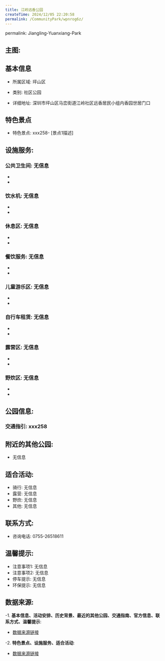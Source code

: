 ```yaml
---
title: 江岭远香公园
createTime: 2024/12/05 22:20:58
permalink: /CommunityPark/wpnrog6z/
---
```

permalink: Jiangling-Yuanxiang-Park
## 主图:
<ImageCard
image="https://cgj.sz.gov.cn/img/4/4016/4016647/10808564.jpg"
title= "江岭远香公园"
description= "xxxxxx258"
date="2024/12/05"
href="/"
author="深圳公园"
/>
## 基本信息

- 所属区域: 坪山区

- 类别: 社区公园

- 详细地址: 深圳市坪山区马峦街道江岭社区远香居民小组内香园世居门口

## 特色景点
- 特色景点: xxx258- [景点1描述]
## 设施服务:
### 公共卫生间: 无信息
- 
- 
### 饮水机: 无信息
- 
- 
### 休息区: 无信息
- 
- 
### 餐饮服务: 无信息
- 
- 
### 儿童游乐区: 无信息
- 
- 
### 自行车租赁: 无信息
- 
- 
### 露营区: 无信息
- 
- 
### 野炊区: 无信息

- 
- 
## 公园信息:
### 交通指引: xxx258

## 附近的其他公园:
- 无信息

## 适合活动:
- 骑行: 无信息
- 露营: 无信息
- 野炊: 无信息
- 其他: 无信息

## 联系方式:
- 咨询电话: 0755-26518611
## 温馨提示:
- 注意事项1: 无信息
- 注意事项2: 无信息
- 停车提示: 无信息
- 环保提示: 无信息

## 数据来源:
-1. **基本信息、活动安排、历史背景、最近的其他公园、交通指南、官方信息、联系方式、温馨提示**:
- [数据来源链接](https://cgj.sz.gov.cn/xsmh/gysz/sqgy/content/post_10808564.html)

-2. **特色景点、设施服务、适合活动**:
- [数据来源链接](https://cgj.sz.gov.cn/xsmh/gysz/sqgy/content/post_10808564.html)

